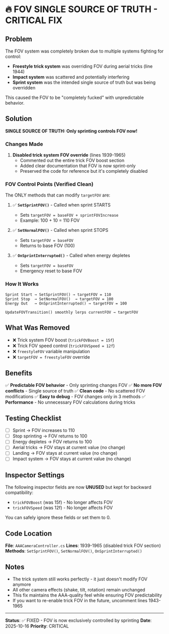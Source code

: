 # 🔥 FOV SINGLE SOURCE OF TRUTH - CRITICAL FIX

## Problem
The FOV system was completely broken due to multiple systems fighting for control:
- **Freestyle trick system** was overriding FOV during aerial tricks (line 1944)
- **Impact system** was scattered and potentially interfering
- **Sprint system** was the intended single source of truth but was being overridden

This caused the FOV to be "completely fucked" with unpredictable behavior.

## Solution
**SINGLE SOURCE OF TRUTH: Only sprinting controls FOV now!**

### Changes Made
1. **Disabled trick system FOV override** (lines 1939-1965)
   - Commented out the entire trick FOV boost section
   - Added clear documentation that FOV is now sprint-only
   - Preserved the code for reference but it's completely disabled

### FOV Control Points (Verified Clean)
The ONLY methods that can modify `targetFOV` are:

1. ✅ **`SetSprintFOV()`** - Called when sprint STARTS
   - Sets `targetFOV = baseFOV + sprintFOVIncrease`
   - Example: 100 + 10 = 110 FOV

2. ✅ **`SetNormalFOV()`** - Called when sprint STOPS
   - Sets `targetFOV = baseFOV`
   - Returns to base FOV (100)

3. ✅ **`OnSprintInterrupted()`** - Called when energy depletes
   - Sets `targetFOV = baseFOV`
   - Emergency reset to base FOV

### How It Works
```
Sprint Start → SetSprintFOV() → targetFOV = 110
Sprint Stop  → SetNormalFOV()  → targetFOV = 100
Energy Out   → OnSprintInterrupted() → targetFOV = 100

UpdateFOVTransition() smoothly lerps currentFOV → targetFOV
```

## What Was Removed
- ❌ Trick system FOV boost (`trickFOVBoost = 15f`)
- ❌ Trick FOV speed control (`trickFOVSpeed = 12f`)
- ❌ `freestyleFOV` variable manipulation
- ❌ `targetFOV = freestyleFOV` override

## Benefits
✅ **Predictable FOV behavior** - Only sprinting changes FOV
✅ **No more FOV conflicts** - Single source of truth
✅ **Clean code** - No scattered FOV modifications
✅ **Easy to debug** - FOV changes only in 3 methods
✅ **Performance** - No unnecessary FOV calculations during tricks

## Testing Checklist
- [ ] Sprint → FOV increases to 110
- [ ] Stop sprinting → FOV returns to 100
- [ ] Energy depletes → FOV returns to 100
- [ ] Aerial tricks → FOV stays at current value (no change)
- [ ] Landing → FOV stays at current value (no change)
- [ ] Impact system → FOV stays at current value (no change)

## Inspector Settings
The following inspector fields are now **UNUSED** but kept for backward compatibility:
- `trickFOVBoost` (was 15f) - No longer affects FOV
- `trickFOVSpeed` (was 12f) - No longer affects FOV

You can safely ignore these fields or set them to 0.

## Code Location
**File**: `AAACameraController.cs`
**Lines**: 1939-1965 (disabled trick FOV section)
**Methods**: `SetSprintFOV()`, `SetNormalFOV()`, `OnSprintInterrupted()`

## Notes
- The trick system still works perfectly - it just doesn't modify FOV anymore
- All other camera effects (shake, tilt, rotation) remain unchanged
- This fix maintains the AAA-quality feel while ensuring FOV predictability
- If you want to re-enable trick FOV in the future, uncomment lines 1943-1965

---
**Status**: ✅ FIXED - FOV is now exclusively controlled by sprinting
**Date**: 2025-10-16
**Priority**: CRITICAL
